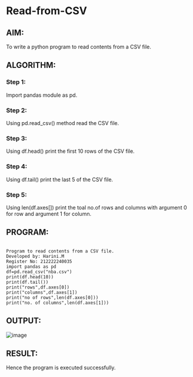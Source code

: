 # Read-from-CSV

## AIM:
To write a python program to read contents from a CSV file.

## ALGORITHM:

### Step 1:
Import pandas module as pd.

### Step 2:
Using pd.read_csv() method read the CSV file.

### Step 3:
Using df.head() print the first 10 rows of the CSV file.

### Step 4:
Using df.tail() print the last 5 of the CSV file.

### Step 5:
Using len(df.axes[]) print the toal no.of rows and columns with argument 0 for row and argument 1 for column.

## PROGRAM:
```

Program to read contents from a CSV file.
Developed by: Harini.M
Register No: 212222240035
import pandas as pd
df=pd.read_csv("nba.csv")
print(df.head(10))
print(df.tail())
print("rows",df.axes[0])
print("columns",df.axes[1])
print("no of rows",len(df.axes[0]))
print("no. of columns",len(df.axes[1]))

```

## OUTPUT:

![image](https://github.com/Harinimuthu17/Read-from-CSV/assets/130278614/aecbd981-a0cd-4a4f-a886-593f1d6f6abd)


## RESULT:
Hence the program is executed successfully.
